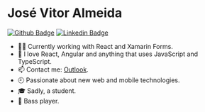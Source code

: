# José Vitor Almeida 

[![Github Badge](https://img.shields.io/badge/-Github-000?style=flat-square&logo=Github&logoColor=white&link=https://github.com/vonSchweeee)](https://github.com/vonSchweeee)
[![Linkedin Badge](https://img.shields.io/badge/-LinkedIn-blue?style=flat-square&logo=Linkedin&logoColor=white&link=https://www.linkedin.com/in/jos%C3%A9-vitor-almeida-0588b61a9/)](https://www.linkedin.com/in/jos%C3%A9-vitor-almeida-0588b61a9/)

- :man_technologist: Currently working with React and Xamarin Forms.
- 🎈 I love React, Angular and anything that uses JavaScript and TypeScript.
- 📫 Contact me: [Outlook](mailto:jvitor_2003@hotmail.com).
- 🕘 Passionate about new web and mobile technologies.
- :mortar_board: Sadly, a student.
- 🎸 Bass player.
